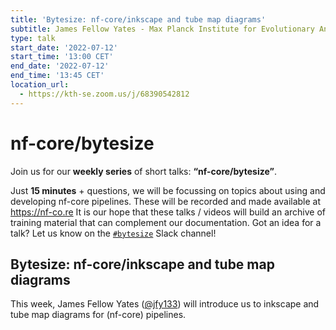 ```yaml
---
title: 'Bytesize: nf-core/inkscape and tube map diagrams'
subtitle: James Fellow Yates - Max Planck Institute for Evolutionary Anthropology, Leipzig, Germany
type: talk
start_date: '2022-07-12'
start_time: '13:00 CET'
end_date: '2022-07-12'
end_time: '13:45 CET'
location_url:
  - https://kth-se.zoom.us/j/68390542812
---
```


# nf-core/bytesize

Join us for our **weekly series** of short talks: **“nf-core/bytesize”**.

Just **15 minutes** + questions, we will be focussing on topics about using and developing nf-core pipelines.
These will be recorded and made available at <https://nf-co.re>
It is our hope that these talks / videos will build an archive of training material that can complement our documentation. Got an idea for a talk? Let us know on the [`#bytesize`](https://nfcore.slack.com/channels/bytesize) Slack channel!

## Bytesize: nf-core/inkscape and tube map diagrams

This week, James Fellow Yates ([@jfy133](https://github.com/jfy133)) will introduce us to inkscape and tube map diagrams for (nf-core) pipelines.

